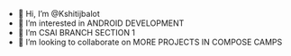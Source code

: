 - 👋 Hi, I’m @Kshitijbalot
- 👀 I’m interested in ANDROID DEVELOPMENT
- 🌱 I’m CSAI BRANCH SECTION 1
- 💞️ I’m looking to collaborate on MORE PROJECTS IN COMPOSE CAMPS

